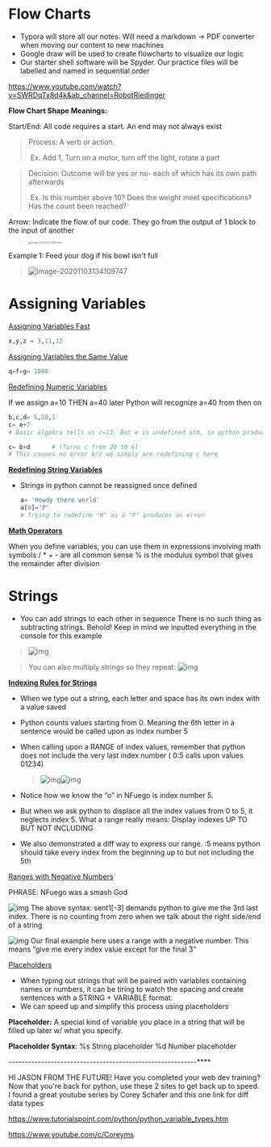 # Flow Charts

- Typora will store all our notes. Will need a markdown -> PDF converter when moving our content to new machines
- Google draw will be used to create flowcharts to visualize our logic
- Our starter shell software will be Spyder. Our practice files will be labelled and named in sequential order

https://www.youtube.com/watch?v=SWRDqTx8d4k&ab_channel=RobotRiedinger

**Flow Chart Shape Meanings:**

Start/End: All code requires a start. An end may not always exist

> Process: A verb or action. 
>
> ​			Ex. Add 1, Turn on a motor, turn off the light, rotate a part

> Decision: Outcome will be yes or no- each of which has its own path afterwards
>
> ​			Ex. Is this number above 10? Does the weight meet specifications? Has the count been reached?

Arrow: Indicate the flow of our code. They go from the output of 1 block to the input of another

> <img src="C:\Users\jason\AppData\Roaming\Typora\typora-user-images-repo1\image-20201103132834487.png" alt="image-20201103132834487" style="zoom:33%;" />

Example 1: Feed your dog if his bowl isn't full

> ![image-20201103134109747](C:\Users\jason\AppData\Roaming\Typora\typora-user-images-repo1\image-20201103134109747.png)

# Assigning Variables

<u>Assigning Variables Fast</u>

```python
x,y,z = 3,11,12 
```

<u>Assigning Variables the Same Value</u>

```python
q=f=g= 1000
```

<u>Redefining Numeric Variables</u>

If we assign a=10 THEN a=40 later
Python will recognize a=40 from then on

```python
b,c,d= 5,20,1
c= e+7
# Basic algebra tells us c=13. But e is undefined atm, so python produces an error

c= b+d 		# (Turns c from 20 t0 6)
# This causes no error b/c we simply are redefining c here
```

<u>**Redefining String Variables**</u>

- Strings in python cannot be reassigned once defined

  ```python
  a= 'Howdy there world'
  a[0]='P'
  # Trying to redefine "H" as a "P" produces an error
  ```

<u>**Math Operators**</u>

When you define variables, you can use them in expressions involving math symbols 
/	*	+	- 	are all common sense
%	is the modulus symbol that gives the remainder after division

# **Strings**

- You can add strings to each other in sequence
  There is no such thing as subtracting strings. 
  Behold! Keep in mind we inputted everything in the console for this example

> ![img](https://lh5.googleusercontent.com/YH4-c0BqlVGbNuzsm5pq3kSC5okCspPhDSG_q8mUJefmFjM6Spwj9qwkeKN5a7Gv0X1d5lq3FAlCqe-jH6wiHivuLiBHyPZFOdCQ4IBL_qwkoB6o4wJmyRteH5a60cChA8jlWEg)

> You can also multiply strings so they repeat:
> ![img](https://lh6.googleusercontent.com/PV9egmoHhFyFlpDzS5wd6H1IFQPns_yGUao5pTq2xYKwRojQjTxVl_dzvBELLt9Uxa4N3tQ92PNfqC8Wu1L0fY8BV2pCPOKiwwXoxsEWDJY9ABmwinHfU34GN49EQCfCA8rt7Mk)

<u>**Indexing Rules for Strings**</u>

- When we type out a string, each letter and space has its own index with a value saved

- Python counts values starting from 0. Meaning the 6th letter in a sentence would be called upon as index number 5

- When calling upon a RANGE of index values, remember that python does not include the very last index number ( 0:5 calls upon values 01234)

  > ![img](https://lh6.googleusercontent.com/ZpzMOMcX9uo4vfazgkC5BAnwqf2aOpJsfxNZleanLSv9w8mhZBsjm5CxTEnUeH31pVGCMa62f-AfZ_Gj-JgrOi7TQGsNHkBpmVlxSyBi78YXiigtv0zf46dh7UGZ0RUmovqJGfg)![img](https://lh3.googleusercontent.com/sMrGmhuERFK9btYhXcK3j5X-WOr0JVpxjHC7pNg06j3m_IsBexvhcgtn9qyk2Tj2l-_uWb5z7tNiN0IcLNFG3UebrGq34HaztXjXXplUArcbL03lyvBWI7QhdsGAj8g5rsmmt64)

- Notice how we know the “o” in NFuego is index number 5. 

- But when we ask python to displace all the index values from 0 to 5, it neglects index 5.			What a range really means: Display indexes UP TO BUT NOT INCLUDING

- We also demonstrated a diff way to express our range. :5 means python should take every index from the beginning up to but not including the 5th


<u>Ranges with Negative Numbers</u>

PHRASE: NFuego was a smash God

![img](https://lh4.googleusercontent.com/osztIQFbdC97p_ucDMIRxdjW8M12MzF6I37T5oRRR3IDbuCcM3RapwNY_ucyAzDcfZGB8TJH5lPOkewmfcVFTbpHtd1qic42IUxF_3UVaca8GOYqjpcB4aRWlF7nukIRHSL1Nvk)		The above syntax: sent1[-3] demands python to give me the 3rd last index. There is no counting from zero when we talk about the right side/end of a string

![img](https://lh5.googleusercontent.com/E7Yt9UAhrC9Ono9_3NDVBFCPg_Obq0en6HSEljoz-t1F5CpVj6QDjLrAlUx1FmuTsu4Oa22p8ByJtfxV0-LZzoRky3L5oEC3XeAhx0Z7S6GKIG5qocNAUHkLGXsmwQmNOg-6Fa8)	Our final example here uses a range with a negative number. This means “give me every index value except for the final 3”

<u>Placeholders</u>

- When typing out strings that will be paired with variables containing names or numbers, it can be tiring to watch the spacing and create sentences with a STRING + VARIABLE format.
- We can speed up and simplify this process using placeholders

**Placeholder:** A special kind of variable you place in a string that will be filled up later w/ what you specify. 

**Placeholder Syntax**:
%s	String placeholder
%d	Number placeholder



----------------------------------------------------------****

HI JASON FROM THE FUTURE! Have you completed your web dev training? 
Now that you're back for python, use these 2 sites to get back up to speed. I found a great youtube series by Corey Schafer and this one link for diff data types

https://www.tutorialspoint.com/python/python_variable_types.htm

https://www.youtube.com/c/Coreyms